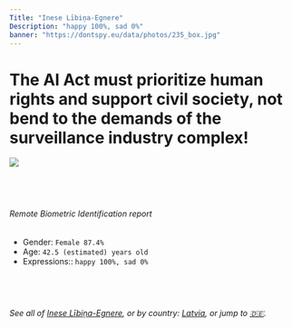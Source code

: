```yaml
---
Title: "Inese Lībiņa-Egnere"
Description: "happy 100%, sad 0%"
banner: "https://dontspy.eu/data/photos/235_box.jpg"
---
```


# The AI Act must prioritize human rights and support civil society, not bend to the demands of the surveillance industry complex!

<link rel="stylesheet" type="text/css" href="/css/blog.css" />

<div class="is-fake" hidden>

_This image is **clearly fake**_, yet we [continue to collect them because the AI Act negotiations](/blog/why-deepfake/) are heading in a direction that will only make people's lives more complicated. For a more in-depth explanation, read: [Double threat: why losing the battle against Face Biometrics would fuel the proliferation of deepfakes](/blog/the-dual-threat-how-losing-the-biometric-battle-fuels-deepfake-proliferation/).


</div>

<!-- <img src="https://dontspy.eu/data/photos/54_box.jpg" /> -->
<img src="https://dontspy.eu/data/photos/235_box.jpg" />

## <br>

###### Remote Biometric Identification report

* <span class="label">Gender:</span> `Female 87.4%`
* <span class="label">Age:</span> `42.5 (estimated) years old`
* <span class="label">Expressions::</span> `happy 100%, sad 0%`

## <br>

###### See all of [Inese Lībiņa-Egnere](/policymaker#Inese%20L%C4%ABbi%C5%86a-Egnere), or by country: [Latvia](/country#Latvia), or jump to [🇩🇪](/x/36).

## <br>
